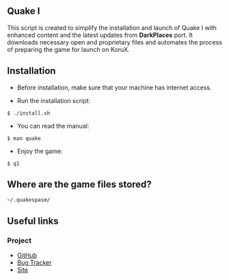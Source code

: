 ## Quake I
This script is created to simplify the installation and launch of Quake I with
enhanced content and the latest updates from **DarkPlaces** port. It downloads
necessary open and proprietary files and automates the process of preparing the
game for launch on KoruX.

## Installation

- Before installation, make sure that your machine has internet access.

- Run the installation script:
```
$ ./install.sh
```

- You can read the manual:
```
$ man quake
```

- Enjoy the game:
```
$ q1
```

## Where are the game files stored?
```
~/.quakespasm/
```

## Useful links

### Project
- [GitHub](https://github.com/DarkPlacesEngine/DarkPlaces)
- [Bug Tracker](https://github.com/DarkPlacesEngine/DarkPlaces/issues)
- [Site](https://icculus.org/twilight/darkplaces/download.html)
